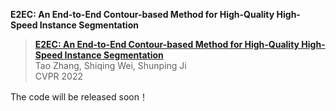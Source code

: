 **E2EC: An End-to-End Contour-based Method for High-Quality High-Speed Instance Segmentation**

> [**E2EC: An End-to-End Contour-based Method for High-Quality High-Speed Instance Segmentation**](https://arxiv.org/pdf/2203.04074.pdf)  
> Tao Zhang, Shiqing Wei, Shunping Ji  
> CVPR 2022

The code will be released soon！
